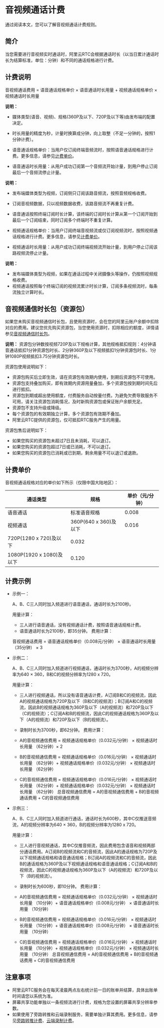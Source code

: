 # 音视频通话计费

通过阅读本文，您可以了解音视频通话计费规则。

## 简介

当您需要进行音视频实时通话时，阿里云RTC会根据通话时长（以当日累计通话时长为结算标准，单位：分钟）和不同的通话规格进行计费。

## 计费说明

音视频通话费用 = 语音通话规格单价 × 语音通话时长用量 + 视频通话规格单价 × 视频通话时长用量

**说明：**

-   媒体类型\(语音、视频\)、规格\(360P及以下、720P及以下等\)由发布端的配置决定。
-   时长用量的精度为秒，计量时换算成分钟，向上取整（不足一分钟的，按照1分钟计费）。

-   语音通话规格单价：当用户仅订阅终端音频流时，按照语音通话规格进行计费。更多信息，请参见[计费单价](#section_s4t_0le_bjq)。
-   语音通话时长用量：从用户成功订阅第一个音频流开始计量，到用户停止订阅最后一个音频流停止计量。

**说明：**

-   发布端媒体类型为视频，订阅侧只订阅该路音频流，按照音频规格收费。
-   订阅音视频数据，只以视频数据收费，该路音频流不再重复计费。
-   语音通话按照终端订阅时长计算，该终端的订阅时长计算从第一个订阅开始到最后一个订阅结束，同时订阅多个终端时不重复计算。

-   视频通话规格单价：当用户订阅终端音视频流或仅订阅视频流时，按照视频通话规格进行计费。更多信息，请参见[计费单价](#section_s4t_0le_bjq)。
-   视频通话时长用量：从用户成功订阅终端视频流开始计量，到用户停止订阅该路视频流停止计量。

**说明：**

-   发布端媒体类型为视频，如果在通话过程中关闭摄像头等操作，仍按照视频规格收费。
-   视频通话按照每个终端订阅的视频流累计时长计算，订阅多条视频流时，每条流独立计算时长。

## 音视频通信时长包（资源包）

如果您未购买音视频通信时长包，且使用资源时，会在您的阿里云账户余额中扣除对应的费用。建议您优先购买资源包，当您使用资源时，扣除相应的额度，详情请参见[音视频通信时长包](https://common-buy.aliyun.com/?commodityCode=rtcdurationpackage)。

**说明：** 资源包分钟数按视频720P及以下规格计算，其他规格抵扣规则：4分钟语音通话抵扣1分钟资源包时长、2分钟360P及以下视频抵扣1分钟资源包时长、1分钟1080P视频抵扣3.75分钟资源包时长。

资源包使用说明如下：

-   资源包购买后立即生效，请在资源包有效期内使用，到期后资源包不可使用。
-   资源包支持叠加购买，即有效期内资源用量叠加，多个资源包按到期时间先后进行抵扣。
-   资源包到期或超出使用额度，付费服务自动按量付费。为避免欠费导致服务不可用，请关注资源包消耗情况，及时新购资源包或保证账户余额充足。
-   资源包不支持升级或降级。
-   每个资源包的有效期独立计算，多个资源包有效期不叠加。
-   阿里云RTC提供的资源包，仅可抵扣RTC服务产生的用量。

资源包售后说明如下：

-   如果您购买的资源包未超过7日且未消耗，可以退订。
-   如果您购买的资源包超过7日或已消耗，不可以退订。
-   如果您购买的资源包已消耗或已到期，剩余用量不可以退订或退款。

## 计费单价

音视频通话规格对应的单价如下所示（仅限中国大陆地区）：

|通话类型|规格|单价（元/分钟）|
|----|--|--------|
|语音通话|标准语音规格|0.008|
|视频通话|360P\(640 x 360\)及以下|0.016|
|720P\(1280 x 720\)及以下|0.032|
|1080P\(1920 x 1080\)及以下|0.120|

## 计费示例

-   示例一：

    A、B、C三人同时加入频道进行语音通话，通话时长为2100秒。

    用量计算：

    -   三人进行语音通话，没有视频通话计费，按照语音通话规格计费。
    -   语音通话时长为2100秒，即35分钟。
    费用计算：

    音视频通话费用 = 语音通话规格单价（0.008元/分钟） × 语音通话时长用量（35分钟） × 3

-   示例二：

    A、B、C三人同时加入频道进行视频通话，通话时长为3700秒，A的视频分辨率为640 × 360，B和C的视频分辨率为1280 x 720。

    用量计算：

    -   三人进行视频通话，所以没有语音通话计费，A订阅B和C的视频流，因此A的视频通话规格为720P及以下（B和C的视频流）；B订阅A和C的视频流，因此B的视频通话规格为360P及以下（A的视频流）和720P及以下（C的视频流）；C订阅A和B的视频流，因此C的视频通话规格为360P及以下（A的视频流）和720P及以下（B的视频流）。
    -   录制时长为3700秒，即62分钟。
    费用计算：

    -   A的音视频通信费用 = 视频通话规格单价（0.032元/分钟） × 视频通话时长用量 （62分钟）× 2
    -   B的音视频通信费用 = 视频通话规格单价（0.016元/分钟） × 视频通话时长用量 （62分钟）+ 视频通话规格单价（0.032元/分钟） × 视频通话时长用量 （62分钟）
    -   C的音视频通信费用 = 视频通话规格单价（0.016元/分钟） × 视频通话时长用量 （62分钟）+ 视频通话规格单价（0.032元/分钟） × 视频通话时长用量 （62分钟）
    总音视频通信费用 = A的音视频通信费用 + B的音视频通话费用 + C的音视频通信费用

-   示例三：

    A、B、C三人同时加入频道进行通话，通话时长为600秒，其中C仅推送音频流，A的视频分辨率为640 × 360，B的视频分辨率为1280 x 720。

    用量计算：

    -   三人进行音视频通话，其中C仅推音频流，因此费用包含语音和视频两部分通话费用。A订阅B的视频流和C的音频流，因此A的通话规格为720P及以下视频通话规格和语音通话规格；B订阅A的视频流和C的音频流，因此B的通话规格为360P及以下视频通话规格和语音通话规格；C订阅A和B的视频流，因此C的视频通话规格为360P及以下（A的视频流）和720P及以下（B的视频流）。
    -   录制时长为600秒，即10分钟。
    费用计算：

    -   A的音视频通信费用 = 视频通话规格单价（0.032元/分钟） × 视频通话时长用量 （10分钟）+ 语音通话规格单价（0.008元/分钟） × 语音通话时长用量 （10分钟）
    -   B的音视频通信费用 = 视频通话规格单价（0.016元/分钟） × 视频通话时长用量 （10分钟）+ 语音通话规格单价（0.008元/分钟） × 语音通话时长用量 （10分钟）
    -   C的音视频通信费用 = 视频通话规格单价（0.016元/分钟） × 视频通话时长用量 （10分钟）+ 视频通话规格单价（0.032元/分钟） × 视频通话时长用量 （10分钟）
    总音视频通信费用 = A的音视频通信费用 + B的音视频通话费用 + C的音视频通信费用


## 注意事项

-   阿里云RTC服务会在每天凌晨两点左右统计前一日的账单并结算，具体出账单时间请您以系统为准。
-   屏幕共享功能单独以一条视频流进行计费，规格为您设置的屏幕共享分辨率参数。
-   如果使用了旁路转推和云端录制服务，需要单独计算其费用。更多信息，请参见[旁路转推计费]()、[云端录制计费]()。

